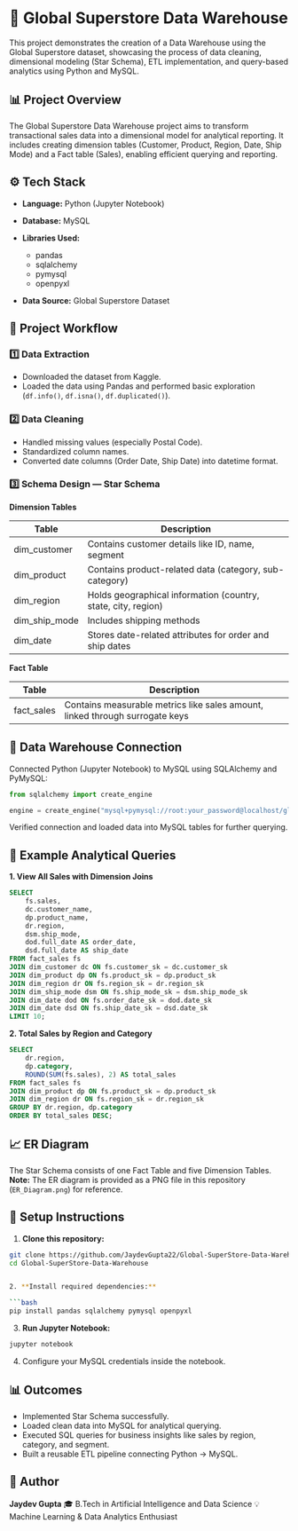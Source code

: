# 🏬 Global Superstore Data Warehouse

This project demonstrates the creation of a Data Warehouse using the Global Superstore dataset, showcasing the process of data cleaning, dimensional modeling (Star Schema), ETL implementation, and query-based analytics using Python and MySQL.

## 📊 Project Overview

The Global Superstore Data Warehouse project aims to transform transactional sales data into a dimensional model for analytical reporting.
It includes creating dimension tables (Customer, Product, Region, Date, Ship Mode) and a Fact table (Sales), enabling efficient querying and reporting.

## ⚙️ Tech Stack

* **Language:** Python (Jupyter Notebook)
* **Database:** MySQL
* **Libraries Used:**

  * pandas
  * sqlalchemy
  * pymysql
  * openpyxl
* **Data Source:** Global Superstore Dataset

## 🧩 Project Workflow

### 1️⃣ Data Extraction

* Downloaded the dataset from Kaggle.
* Loaded the data using Pandas and performed basic exploration (`df.info()`, `df.isna()`, `df.duplicated()`).

### 2️⃣ Data Cleaning

* Handled missing values (especially Postal Code).
* Standardized column names.
* Converted date columns (Order Date, Ship Date) into datetime format.

### 3️⃣ Schema Design — Star Schema

**Dimension Tables**

| Table         | Description                                                   |
| ------------- | ------------------------------------------------------------- |
| dim_customer  | Contains customer details like ID, name, segment              |
| dim_product   | Contains product-related data (category, sub-category)        |
| dim_region    | Holds geographical information (country, state, city, region) |
| dim_ship_mode | Includes shipping methods                                     |
| dim_date      | Stores date-related attributes for order and ship dates       |

**Fact Table**

| Table      | Description                                                                  |
| ---------- | ---------------------------------------------------------------------------- |
| fact_sales | Contains measurable metrics like sales amount, linked through surrogate keys |

## 🧮 Data Warehouse Connection

Connected Python (Jupyter Notebook) to MySQL using SQLAlchemy and PyMySQL:

```python
from sqlalchemy import create_engine

engine = create_engine("mysql+pymysql://root:your_password@localhost/global_superstore_dw")
```

Verified connection and loaded data into MySQL tables for further querying.

## 🧠 Example Analytical Queries

**1. View All Sales with Dimension Joins**

```sql
SELECT 
    fs.sales,
    dc.customer_name,
    dp.product_name,
    dr.region,
    dsm.ship_mode,
    dod.full_date AS order_date,
    dsd.full_date AS ship_date
FROM fact_sales fs
JOIN dim_customer dc ON fs.customer_sk = dc.customer_sk
JOIN dim_product dp ON fs.product_sk = dp.product_sk
JOIN dim_region dr ON fs.region_sk = dr.region_sk
JOIN dim_ship_mode dsm ON fs.ship_mode_sk = dsm.ship_mode_sk
JOIN dim_date dod ON fs.order_date_sk = dod.date_sk
JOIN dim_date dsd ON fs.ship_date_sk = dsd.date_sk
LIMIT 10;
```

**2. Total Sales by Region and Category**

```sql
SELECT 
    dr.region,
    dp.category,
    ROUND(SUM(fs.sales), 2) AS total_sales
FROM fact_sales fs
JOIN dim_product dp ON fs.product_sk = dp.product_sk
JOIN dim_region dr ON fs.region_sk = dr.region_sk
GROUP BY dr.region, dp.category
ORDER BY total_sales DESC;
```

## 📈 ER Diagram

The Star Schema consists of one Fact Table and five Dimension Tables.
**Note:** The ER diagram is provided as a PNG file in this repository (`ER_Diagram.png`) for reference.

## 💾 Setup Instructions

1. **Clone this repository:**

```bash
git clone https://github.com/JaydevGupta22/Global-SuperStore-Data-Warehouse.git
cd Global-SuperStore-Data-Warehouse


2. **Install required dependencies:**

```bash
pip install pandas sqlalchemy pymysql openpyxl
```

3. **Run Jupyter Notebook:**

```bash
jupyter notebook
```

4. Configure your MySQL credentials inside the notebook.

## 📊 Outcomes

* Implemented Star Schema successfully.
* Loaded clean data into MySQL for analytical querying.
* Executed SQL queries for business insights like sales by region, category, and segment.
* Built a reusable ETL pipeline connecting Python → MySQL.

## 🙌 Author

**Jaydev Gupta**
🎓 B.Tech in Artificial Intelligence and Data Science
💡 Machine Learning & Data Analytics Enthusiast
